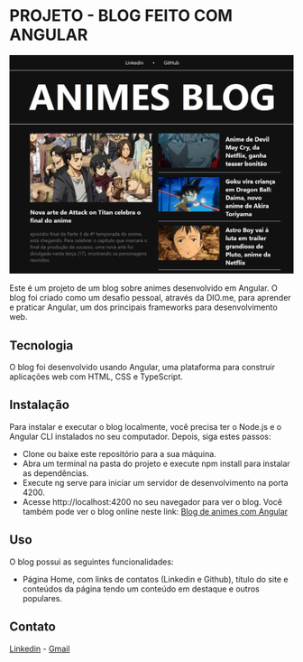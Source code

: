 # PROJETO - BLOG FEITO COM ANGULAR

![Modelo do Blog criado com Angular!](src/assets/img-ref-blog.jpg "Imagem de referência do Blog")

Este é um projeto de um blog sobre animes desenvolvido em Angular.
O blog foi criado como um desafio pessoal, através da DIO.me, para aprender e praticar Angular, um dos principais frameworks para desenvolvimento web.

## Tecnologia

O blog foi desenvolvido usando Angular, uma plataforma para construir aplicações web com HTML, CSS e TypeScript.

## Instalação

Para instalar e executar o blog localmente, você precisa ter o Node.js e o Angular CLI instalados no seu computador. Depois, siga estes passos:

- Clone ou baixe este repositório para a sua máquina.
- Abra um terminal na pasta do projeto e execute npm install para instalar as dependências.
- Execute ng serve para iniciar um servidor de desenvolvimento na porta 4200.
- Acesse http://localhost:4200 no seu navegador para ver o blog.
Você também pode ver o blog online neste link: [Blog de animes com Angular]()

## Uso

O blog possui as seguintes funcionalidades:
- Página Home, com links de contatos (Linkedin e Github), título do site e conteúdos da página tendo um conteúdo em destaque e outros populares.

## Contato

[Linkedin](https://www.linkedin.com/in/thiago-aquino-75b07023a) - [Gmail](thiagoaquino.df@gmail.com)
